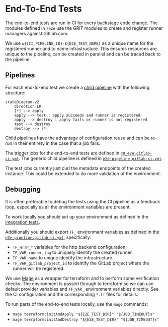 # End-To-End Tests

The end-to-end tests are run in CI for every backstage code change.
The modules defined in `/e2e` use the GRIT modules to create and register runner managers against GitLab.com.

We use `u${CI_PIPELINE_ID}-${E2E_TEST_NAME}` as a unique name for the registered runner
and to name infrastructure.
This ensures resources are unique to the pipeline, can be created in parallel
and can be traced back to the pipeline.

## Pipelines

For each end-to-end test we create a [child pipeline](https://docs.gitlab.com/ee/ci/pipelines/downstream_pipelines.html#parent-child-pipelines)
with the following structure:

```mermaid
stateDiagram-v2
    direction LR
    [*] --> apply
    apply --> test : apply succeeds and runner is registered
    apply --> destroy : apply fails or runner is not registered
    test --> destroy
    destroy --> [*]
```

Child pipelines have the advantage of configuration reuse and can be re-run in their entirety in the case that a job fails.

The trigger jobs for the end-to-end tests are defined in [`40_e2e.gitlab-ci.yml`](../gitlab/ci/40_e2e.gitlab-ci.yml).
The generic child pipeline is defined in [`e2e-pipeline.gitlab-ci.yml`](../gitlab/ci/e2e-pipeline.gitlab-ci.yml).

The test jobs currently just curl the metadata endpoints of the created instance.
This could be extended to do more validation of the environment.

## Debugging

It is often preferable to debug the tests using the CI pipeline
as a feedback loop, especially as all the environment variables are present.

To work locally you should set up your environment as defined in the
[integration tests](../CONTRIBUTING.md#integration-tests).

Additionally you should export `TF_` environment variables as defined
in the [`e2e-pipeline.gitlab-ci.yml`](../gitlab/ci/e2e-pipeline.gitlab-ci.yml),
specifically:

- `TF_HTTP_*` variables for the http backend configuration.
- `TF_VAR_runner_tag` to uniquely identify the created runner.
- `TF_VAR_name` to unique identify the infrastructure.
- `TF_VAR_gitlab_project_id` to identify the GitLab project where the runner will
  be registered.

We use [Mage](https://magefile.org/) as a wrapper for terraform and to perform some
verification checks.
The environment is passed through to terraform so we can use default provider
variables and `TF_VAR_` environment variables directly.
See the CI configuration and the corresponding `*.tf` files for details.

To run parts of the end-to-end tests locally, use the `mage` commands:

- `mage terraform:initAndApply "${E2E_TEST_DIR}" "${JOB_TIMEOUT}s"`
- `mage terraform:initAndDestroy "${E2E_TEST_DIR}" "${JOB_TIMEOUT}s"`
